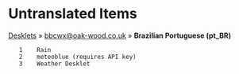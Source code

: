 # Untranslated Items
[Desklets](../../../README.md) &#187; [bbcwx@oak-wood.co.uk](../README.md) &#187; **Brazilian Portuguese (pt_BR)**

       1	Rain
       2	meteoblue (requires API key)
       3	Weather Desklet
